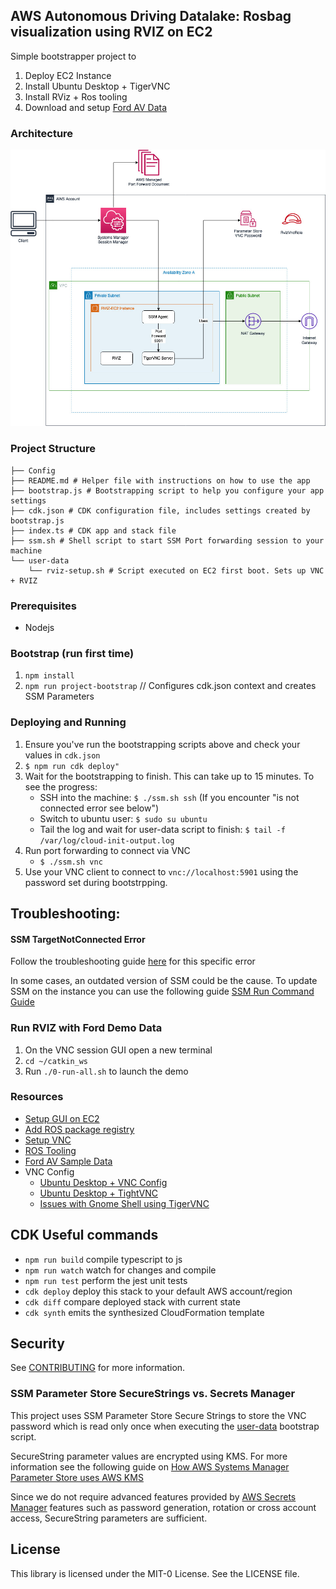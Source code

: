## AWS Autonomous Driving Datalake: Rosbag visualization using RVIZ on EC2

Simple bootstrapper project to
1. Deploy EC2 Instance
2. Install Ubuntu Desktop + TigerVNC
3. Install RViz + Ros tooling
4. Download and setup [Ford AV Data](https://github.com/Ford/AVData)

### Architecture

![architecture](docs/architecture.jpg)

### Project Structure

```
├── Config
├── README.md # Helper file with instructions on how to use the app
├── bootstrap.js # Bootstrapping script to help you configure your app settings
├── cdk.json # CDK configuration file, includes settings created by bootstrap.js
├── index.ts # CDK app and stack file
├── ssm.sh # Shell script to start SSM Port forwarding session to your machine
└── user-data
    └── rviz-setup.sh # Script executed on EC2 first boot. Sets up VNC + RVIZ
```

### Prerequisites
- Nodejs

### Bootstrap (run first time)
1. `npm install`
2. `npm run project-bootstrap` // Configures cdk.json context and creates SSM Parameters

### Deploying and Running
1. Ensure you've run the bootstrapping scripts above and check your values in `cdk.json`
2. `$ npm run cdk deploy" `
3. Wait for the bootstrapping to finish. This can take up to 15 minutes.
To see the progress:
    - SSH into the machine: `$ ./ssm.sh ssh` (If you encounter "is not connected error see below")
    - Switch to ubuntu user: `$ sudo su ubuntu`
    - Tail the log and wait for user-data script to finish: `$ tail -f /var/log/cloud-init-output.log`
4. Run port forwarding to connect via VNC
    - `$ ./ssm.sh vnc`
5. Use your VNC client to connect to `vnc://localhost:5901` using the password set during bootstrpping.


## Troubleshooting:

#### SSM TargetNotConnected Error

Follow the troubleshooting guide [here](https://docs.aws.amazon.com/systems-manager/latest/userguide/session-manager-troubleshooting.html#ssh-target-not-connected) for this specific error

In some cases, an outdated version of SSM could be the cause. To update SSM on the instance you can use the following guide [SSM Run Command Guide](https://docs.aws.amazon.com/systems-manager/latest/userguide/mw-walkthrough-console.html#mw-walkthrough-console-register-task)


### Run RVIZ with Ford Demo Data
1. On the VNC session GUI open a new terminal
2. `cd ~/catkin_ws`
3. Run `./0-run-all.sh` to launch the demo

### Resources
- [Setup GUI on EC2](https://aws.amazon.com/premiumsupport/knowledge-center/ec2-linux-2-install-gui/)
- [Add ROS package registry](http://wiki.ros.org/melodic/Installation/Ubuntu#Installation.2BAC8-Ubuntu.2BAC8-Sources.Setup_your_sources.list)
- [Setup VNC](https://www.teknotut.com/en/install-vnc-server-with-gnome-display-on-ubuntu-18-04/)
- [ROS Tooling](http://wiki.ros.org/catkin/Tutorials/create_a_workspace)
- [Ford AV Sample Data](https://github.com/Ford/AVData)
- VNC Config
    - [Ubuntu Desktop + VNC Config](https://www.teknotut.com/en/install-vnc-server-with-gnome-display-on-ubuntu-18-04/)
    - [Ubuntu Desktop + TightVNC](https://www.digitalocean.com/community/tutorials/how-to-install-and-configure-vnc-on-ubuntu-18-04)
    - [Issues with Gnome Shell using TigerVNC](https://gitlab.gnome.org/GNOME/gnome-shell/-/issues/3038)

## CDK Useful commands

 * `npm run build`   compile typescript to js
 * `npm run watch`   watch for changes and compile
 * `npm run test`    perform the jest unit tests
 * `cdk deploy`      deploy this stack to your default AWS account/region
 * `cdk diff`        compare deployed stack with current state
 * `cdk synth`       emits the synthesized CloudFormation template

## Security

See [CONTRIBUTING](CONTRIBUTING.md#security-issue-notifications) for more information.

### SSM Parameter Store SecureStrings vs. Secrets Manager

This project uses SSM Parameter Store Secure Strings to store the VNC password which is read only once when executing the [user-data](./user-data/rviz-setup.sh) bootstrap script. 

SecureString parameter values are encrypted using KMS. For more information see the following guide on [How AWS Systems Manager Parameter Store uses AWS KMS](https://docs.aws.amazon.com/kms/latest/developerguide/services-parameter-store.html)

Since we do not require advanced features provided by [AWS Secrets Manager](https://aws.amazon.com/secrets-manager/) features such as password generation, rotation or cross account access, SecureString parameters are sufficient.


## License

This library is licensed under the MIT-0 License. See the LICENSE file.
